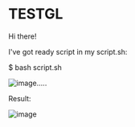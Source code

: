 # TESTGL

Hi there!

I've got ready script in my script.sh:

$ bash script.sh

![image](https://user-images.githubusercontent.com/91308486/200638822-f1c3315e-e181-4bb3-be13-c7a3c6b65158.png).....

Result:

![image](https://user-images.githubusercontent.com/91308486/200639521-bdd2f5b4-8a48-446f-b777-a0bb433b0788.png)

